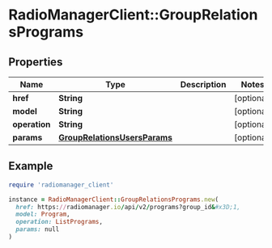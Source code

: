 # RadioManagerClient::GroupRelationsPrograms

## Properties

| Name | Type | Description | Notes |
| ---- | ---- | ----------- | ----- |
| **href** | **String** |  | [optional] |
| **model** | **String** |  | [optional] |
| **operation** | **String** |  | [optional] |
| **params** | [**GroupRelationsUsersParams**](GroupRelationsUsersParams.md) |  | [optional] |

## Example

```ruby
require 'radiomanager_client'

instance = RadioManagerClient::GroupRelationsPrograms.new(
  href: https://radiomanager.io/api/v2/programs?group_id&#x3D;1,
  model: Program,
  operation: ListPrograms,
  params: null
)
```

